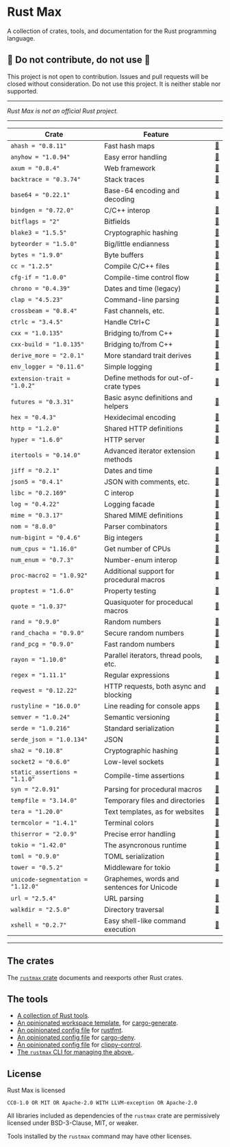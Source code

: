 # Rust Max

A collection of crates, tools, and documentation for the Rust programming language.


## 🚧 Do not contribute, do not use 🚧

This project is not open to contribution.
Issues and pull requests will be closed without consideration.
Do not use this project.
It is neither stable nor supported.

---

*Rust Max is not an official Rust project.*

---

| Crate | Feature | |
|-|-|-|
| `ahash = "0.8.11"` | Fast hash maps | [📖](https://docs.rs/ahash/0.8.11/ahash) |
| `anyhow = "1.0.94"` | Easy error handling | [📖](https://docs.rs/anyhow/1.0.94/anyhow) |
| `axum = "0.8.4"` | Web framework | [📖](https://docs.rs/axum/0.8.4/axum) |
| `backtrace = "0.3.74"` | Stack traces | [📖](https://docs.rs/backtrace/0.3.74/backtrace) |
| `base64 = "0.22.1"` | Base-64 encoding and decoding | [📖](https://docs.rs/base64/0.22.1/base64) |
| `bindgen = "0.72.0"` | C/C++ interop | [📖](https://docs.rs/bindgen/0.72.0/bindgen) |
| `bitflags = "2"` | Bitfields | [📖](https://docs.rs/bitflags/2/bitflags) |
| `blake3 = "1.5.5"` | Cryptographic hashing | [📖](https://docs.rs/blake3/1.5.5/blake3) |
| `byteorder = "1.5.0"` | Big/little endianness | [📖](https://docs.rs/byteorder/1.5.0/byteorder) |
| `bytes = "1.9.0"` | Byte buffers | [📖](https://docs.rs/bytes/1.9.0/bytes) |
| `cc = "1.2.5"` | Compile C/C++ files | [📖](https://docs.rs/cc/1.2.5/cc) |
| `cfg-if = "1.0.0"` | Compile-time control flow | [📖](https://docs.rs/cfg-if/1.0.0/cfg_if) |
| `chrono = "0.4.39"` | Dates and time (legacy) | [📖](https://docs.rs/chrono/0.4.39/chrono) |
| `clap = "4.5.23"` | Command-line parsing | [📖](https://docs.rs/clap/4.5.23/clap) |
| `crossbeam = "0.8.4"` | Fast channels, etc. | [📖](https://docs.rs/crossbeam/0.8.4/crossbeam) |
| `ctrlc = "3.4.5"` | Handle Ctrl+C | [📖](https://docs.rs/ctrlc/3.4.5/ctrlc) |
| `cxx = "1.0.135"` | Bridging to/from C++ | [📖](https://docs.rs/cxx/1.0.135/cxx) |
| `cxx-build = "1.0.135"` | Bridging to/from C++ | [📖](https://docs.rs/cxx-build/1.0.135/cxx_build) |
| `derive_more = "2.0.1"` | More standard trait derives | [📖](https://docs.rs/derive_more/2.0.1/derive_more) |
| `env_logger = "0.11.6"` | Simple logging | [📖](https://docs.rs/env_logger/0.11.6/env_logger) |
| `extension-trait = "1.0.2"` | Define methods for out-of-crate types | [📖](https://docs.rs/extension-trait/1.0.2/extension_trait) |
| `futures = "0.3.31"` | Basic async definitions and helpers | [📖](https://docs.rs/futures/0.3.31/futures) |
| `hex = "0.4.3"` | Hexidecimal encoding | [📖](https://docs.rs/hex/0.4.3/hex) |
| `http = "1.2.0"` | Shared HTTP definitions | [📖](https://docs.rs/http/1.2.0/http) |
| `hyper = "1.6.0"` | HTTP server | [📖](https://docs.rs/hyper/1.6.0/hyper) |
| `itertools = "0.14.0"` | Advanced iterator extension methods | [📖](https://docs.rs/itertools/0.14.0/itertools) |
| `jiff = "0.2.1"` | Dates and time | [📖](https://docs.rs/jiff/0.2.1/jiff) |
| `json5 = "0.4.1"` | JSON with comments, etc. | [📖](https://docs.rs/json5/0.4.1/json5) |
| `libc = "0.2.169"` | C interop | [📖](https://docs.rs/libc/0.2.169/libc) |
| `log = "0.4.22"` | Logging facade | [📖](https://docs.rs/log/0.4.22/log) |
| `mime = "0.3.17"` | Shared MIME definitions | [📖](https://docs.rs/mime/0.3.17/mime) |
| `nom = "8.0.0"` | Parser combinators | [📖](https://docs.rs/nom/8.0.0/nom) |
| `num-bigint = "0.4.6"` | Big integers | [📖](https://docs.rs/num-bigint/0.4.6/num_bigint) |
| `num_cpus = "1.16.0"` | Get number of CPUs | [📖](https://docs.rs/num_cpus/1.16.0/num_cpus) |
| `num_enum = "0.7.3"` | Number-enum interop | [📖](https://docs.rs/num_enum/0.7.3/num_enum) |
| `proc-macro2 = "1.0.92"` | Additional support for procedural macros | [📖](https://docs.rs/proc-macro2/1.0.92/proc_macro2) |
| `proptest = "1.6.0"` | Property testing | [📖](https://docs.rs/proptest/1.6.0/proptest) |
| `quote = "1.0.37"` | Quasiquoter for proceducal macros | [📖](https://docs.rs/quote/1.0.37/quote) |
| `rand = "0.9.0"` | Random numbers | [📖](https://docs.rs/rand/0.9.0/rand) |
| `rand_chacha = "0.9.0"` | Secure random numbers | [📖](https://docs.rs/rand_chacha/0.9.0/rand_chacha) |
| `rand_pcg = "0.9.0"` | Fast random numbers | [📖](https://docs.rs/rand_pcg/0.9.0/rand_pcg) |
| `rayon = "1.10.0"` | Parallel iterators, thread pools, etc. | [📖](https://docs.rs/rayon/1.10.0/rayon) |
| `regex = "1.11.1"` | Regular expressions | [📖](https://docs.rs/regex/1.11.1/regex) |
| `reqwest = "0.12.22"` | HTTP requests, both async and blocking | [📖](https://docs.rs/reqwest/0.12.22/reqwest) |
| `rustyline = "16.0.0"` | Line reading for console apps | [📖](https://docs.rs/rustyline/16.0.0/rustyline) |
| `semver = "1.0.24"` | Semantic versioning | [📖](https://docs.rs/semver/1.0.24/semver) |
| `serde = "1.0.216"` | Standard serialization | [📖](https://docs.rs/serde/1.0.216/serde) |
| `serde_json = "1.0.134"` | JSON | [📖](https://docs.rs/serde_json/1.0.134/serde_json) |
| `sha2 = "0.10.8"` | Cryptographic hashing | [📖](https://docs.rs/sha2/0.10.8/sha2) |
| `socket2 = "0.6.0"` | Low-level sockets | [📖](https://docs.rs/socket2/0.6.0/socket2) |
| `static_assertions = "1.1.0"` | Compile-time assertions | [📖](https://docs.rs/static_assertions/1.1.0/static_assertions) |
| `syn = "2.0.91"` | Parsing for procedural macros | [📖](https://docs.rs/syn/2.0.91/syn) |
| `tempfile = "3.14.0"` | Temporary files and directories | [📖](https://docs.rs/tempfile/3.14.0/tempfile) |
| `tera = "1.20.0"` | Text templates, as for websites | [📖](https://docs.rs/tera/1.20.0/tera) |
| `termcolor = "1.4.1"` | Terminal colors | [📖](https://docs.rs/termcolor/1.4.1/termcolor) |
| `thiserror = "2.0.9"` | Precise error handling | [📖](https://docs.rs/thiserror/2.0.9/thiserror) |
| `tokio = "1.42.0"` | The asyncronous runtime | [📖](https://docs.rs/tokio/1.42.0/tokio) |
| `toml = "0.9.0"` | TOML serialization | [📖](https://docs.rs/toml/0.9.0/toml) |
| `tower = "0.5.2"` | Middleware for tokio | [📖](https://docs.rs/tower/0.5.2/tower) |
| `unicode-segmentation = "1.12.0"` | Graphemes, words and sentences for Unicode | [📖](https://docs.rs/unicode-segmentation/1.12.0/unicode_segmentation) |
| `url = "2.5.4"` | URL parsing | [📖](https://docs.rs/url/2.5.4/url) |
| `walkdir = "2.5.0"` | Directory traversal | [📖](https://docs.rs/walkdir/2.5.0/walkdir) |
| `xshell = "0.2.7"` | Easy shell-like command execution | [📖](https://docs.rs/xshell/0.2.7/xshell) |


---

## The crates

The [`rustmax` crate](https://docs.rs/rustmax)
documents and reexports other Rust crates.


## The tools

- [A collection of Rust tools](book/src/tools.md).
- [An opinionated workspace template](template),
  for [cargo-generate](https://github.com/cargo-generate/cargo-generate).
- [An opinionated config file](rustfmt.toml)
  for [rustfmt](https://github.com/rust-lang/rustfmt).
- [An opinionated config file](deny.toml)
  for [cargo-deny](https://github.com/EmbarkStudios/cargo-deny).
- [An opinionated config file](clippy-control.toml)
  for [clippy-control](https://github.com/brson/clippy-control).
- [The `rustmax` CLI for managing the above.](https://docs.rs/rustmax-cli).


## License

Rust Max is licensed

    CC0-1.0 OR MIT OR Apache-2.0 WITH LLVM-exception OR Apache-2.0

All libraries included as dependencies of the `rustmax` crate
are permissively licensed under BSD-3-Clause, MIT, or weaker.

Tools installed by the `rustmax` command may have other licenses.
